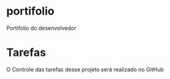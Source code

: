 # portifolio
Portifolio do desenvolvedor

# Tarefas
O Controle das tarefas desse projeto será realizado no GitHub
